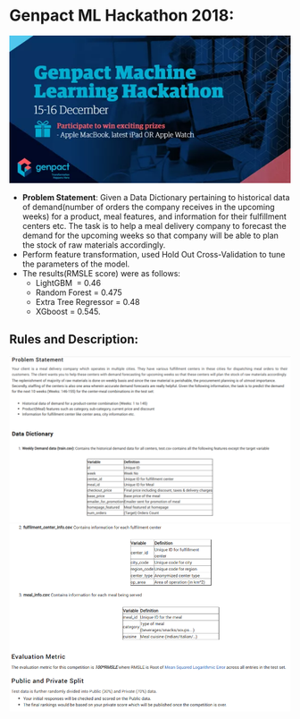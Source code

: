 # Genpact ML Hackathon 2018:
<img src="fig/banner.png">

- **Problem Statement**: Given a Data Dictionary pertaining to historical data of demand(number of orders the company receives in the upcoming weeks) for a product, meal features, and information for their fulfillment centers etc. The task is to help a meal delivery company to forecast the demand for the upcoming weeks so that company will be able to plan the stock of raw materials accordingly.
- Perform feature transformation, used Hold Out Cross-Validation to tune the parameters of the model. 
- The results(RMSLE score) were as follows:
    - LightGBM  = 0.46
    - Random Forest = 0.475
    - Extra Tree Regressor = 0.48
    - XGboost = 0.545.

## Rules and Description:
<img src="fig/f1.png">
<img src="fig/f2.png">
